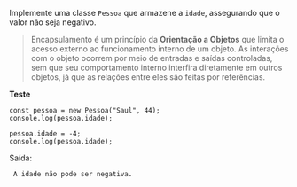 Implemente uma classe `Pessoa` que armazene a `idade`, assegurando que o valor não seja negativo.

>Encapsulamento é um princípio da **Orientação a Objetos** que limita o acesso externo ao funcionamento interno de um objeto. As interações com o objeto ocorrem por meio de entradas e saídas controladas,
>sem que seu comportamento interno interfira diretamente em outros objetos, já que as relações entre eles são feitas por referências.

**Teste**
```~~~javascript
const pessoa = new Pessoa("Saul", 44);
console.log(pessoa.idade); 

pessoa.idade = -4; 
console.log(pessoa.idade); 
```
Saída:

```~~~javascript
 A idade não pode ser negativa.
```

